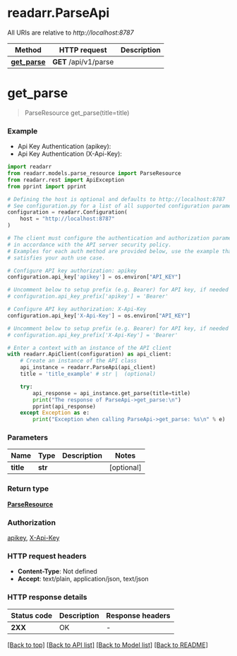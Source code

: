 # readarr.ParseApi

All URIs are relative to *http://localhost:8787*

Method | HTTP request | Description
------------- | ------------- | -------------
[**get_parse**](ParseApi.md#get_parse) | **GET** /api/v1/parse | 


# **get_parse**
> ParseResource get_parse(title=title)



### Example

* Api Key Authentication (apikey):
* Api Key Authentication (X-Api-Key):

```python
import readarr
from readarr.models.parse_resource import ParseResource
from readarr.rest import ApiException
from pprint import pprint

# Defining the host is optional and defaults to http://localhost:8787
# See configuration.py for a list of all supported configuration parameters.
configuration = readarr.Configuration(
    host = "http://localhost:8787"
)

# The client must configure the authentication and authorization parameters
# in accordance with the API server security policy.
# Examples for each auth method are provided below, use the example that
# satisfies your auth use case.

# Configure API key authorization: apikey
configuration.api_key['apikey'] = os.environ["API_KEY"]

# Uncomment below to setup prefix (e.g. Bearer) for API key, if needed
# configuration.api_key_prefix['apikey'] = 'Bearer'

# Configure API key authorization: X-Api-Key
configuration.api_key['X-Api-Key'] = os.environ["API_KEY"]

# Uncomment below to setup prefix (e.g. Bearer) for API key, if needed
# configuration.api_key_prefix['X-Api-Key'] = 'Bearer'

# Enter a context with an instance of the API client
with readarr.ApiClient(configuration) as api_client:
    # Create an instance of the API class
    api_instance = readarr.ParseApi(api_client)
    title = 'title_example' # str |  (optional)

    try:
        api_response = api_instance.get_parse(title=title)
        print("The response of ParseApi->get_parse:\n")
        pprint(api_response)
    except Exception as e:
        print("Exception when calling ParseApi->get_parse: %s\n" % e)
```



### Parameters


Name | Type | Description  | Notes
------------- | ------------- | ------------- | -------------
 **title** | **str**|  | [optional] 

### Return type

[**ParseResource**](ParseResource.md)

### Authorization

[apikey](../README.md#apikey), [X-Api-Key](../README.md#X-Api-Key)

### HTTP request headers

 - **Content-Type**: Not defined
 - **Accept**: text/plain, application/json, text/json

### HTTP response details

| Status code | Description | Response headers |
|-------------|-------------|------------------|
**2XX** | OK |  -  |

[[Back to top]](#) [[Back to API list]](../README.md#documentation-for-api-endpoints) [[Back to Model list]](../README.md#documentation-for-models) [[Back to README]](../README.md)

